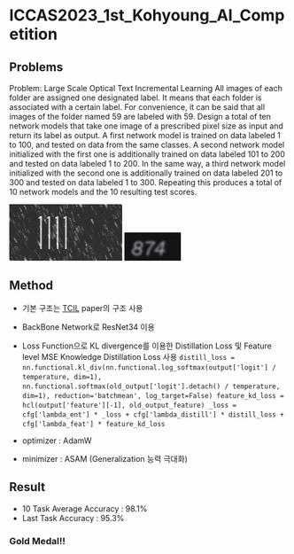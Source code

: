 # ICCAS2023_1st_Kohyoung_AI_Competition
## Problems
Problem: Large Scale Optical Text Incremental Learning
All images of each folder are assigned one designated label. It means that each folder is associated with a certain label. For convenience, it can be said that all images of the folder named 59 are labeled with 59. Design a total of ten network models that take one image of a prescribed pixel size as input and return its label as output. A first network model is trained on data labeled 1 to 100, and tested on data from the same classes. A second network model initialized with the first one is additionally trained on data labeled 101 to 200 and tested on data labeled 1 to 200. In the same way, a third network model initialized with the second one is additionally trained on data labeled 201 to 300 and tested on data labeled 1 to 300. Repeating this produces a total of 10 network models and the 10 resulting test scores.



![image1](https://github.com/myh4832/ICCAS2023_1st_Kohyoung_AI_Competition/blob/main/Koh_Young_AI_data/1/0.png)
![image2](https://github.com/myh4832/ICCAS2023_1st_Kohyoung_AI_Competition/blob/main/Koh_Young_AI_data/14/0.png)


## Method
- 기본 구조는 [TCIL](https://arxiv.org/pdf/2304.05547.pdf) paper의 구조 사용
- BackBone Network로 ResNet34 이용

- Loss Function으로 KL divergence를 이용한 Distillation Loss 및 Feature level MSE Knowledge Distillation Loss 사용
`distill_loss = nn.functional.kl_div(nn.functional.log_softmax(output['logit'] / temperature, dim=1), nn.functional.softmax(old_output['logit'].detach() / temperature, dim=1), reduction='batchmean', log_target=False)
feature_kd_loss = hcl(output['feature'][-1], old_output_feature)
_loss = cfg['lambda_ent'] * _loss + cfg['lambda_distill'] * distill_loss + cfg['lambda_feat'] * feature_kd_loss`

- optimizer : AdamW
- minimizer : ASAM (Generalization 능력 극대화)

## Result
- 10 Task Average Accuracy : 98.1%
- Last Task Accuracy       : 95.3%

### Gold Medal!! ###
